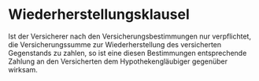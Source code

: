 # Wiederherstellungsklausel

Ist der Versicherer nach den Versicherungsbestimmungen nur verpflichtet, die Versicherungssumme zur Wiederherstellung des versicherten Gegenstands zu zahlen, so ist eine diesen Bestimmungen entsprechende Zahlung an den Versicherten dem Hypothekengläubiger gegenüber wirksam. 

